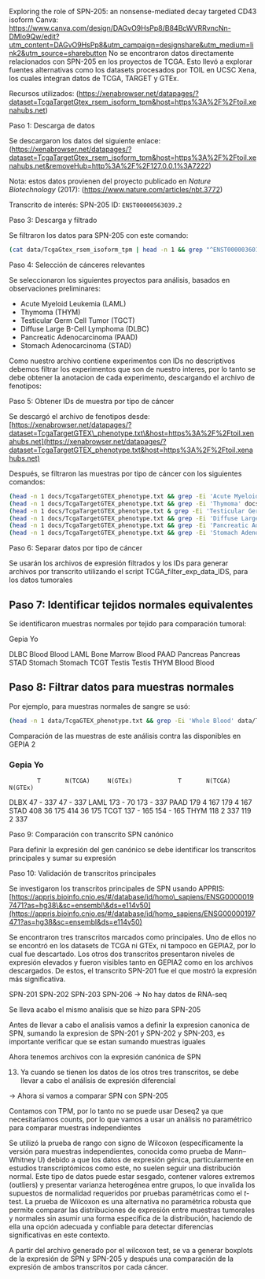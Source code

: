 Exploring the role of SPN-205: an nonsense-mediated decay targeted CD43 isoform
Canva: https://www.canva.com/design/DAGvO9HsPp8/B84BcWVRRvncNn-DMlo9Qw/edit?utm_content=DAGvO9HsPp8&utm_campaign=designshare&utm_medium=link2&utm_source=sharebutton
No se encontraron datos directamente relacionados con SPN-205 en los proyectos de TCGA. Esto llevó a explorar fuentes alternativas como los datasets procesados por TOIL en UCSC Xena, los cuales integran datos de TCGA, TARGET y GTEx.

Recursos utilizados:
(https://xenabrowser.net/datapages/?dataset=TcgaTargetGtex_rsem_isoform_tpm&host=https%3A%2F%2Ftoil.xenahubs.net)

Paso 1: Descarga de datos

Se descargaron los datos del siguiente enlace:
(https://xenabrowser.net/datapages/?dataset=TcgaTargetGtex_rsem_isoform_tpm&host=https%3A%2F%2Ftoil.xenahubs.net&removeHub=http%3A%2F%2F127.0.0.1%3A7222)

Nota: estos datos provienen del proyecto publicado en *Nature Biotechnology* (2017): (https://www.nature.com/articles/nbt.3772)

Transcrito de interés: SPN-205 ID: `ENST00000563039.2`

Paso 3: Descarga y filtrado

Se filtraron los datos para SPN-205 con este comando:

```bash
(cat data/TcgaGtex_rsem_isoform_tpm | head -n 1 && grep "^ENST00000360121.4" data/TcgaGtex_rsem_isoform_tpm) > /home/carrillo/Documentos/SPN-205_NMD/results/SPN-205/SPN-205_expression.tsv
```

Paso 4: Selección de cánceres relevantes

Se seleccionaron los siguientes proyectos para análisis, basados en observaciones preliminares:

* Acute Myeloid Leukemia (LAML)
* Thymoma (THYM)
* Testicular Germ Cell Tumor (TGCT)
* Diffuse Large B-Cell Lymphoma (DLBC)
* Pancreatic Adenocarcinoma (PAAD)
* Stomach Adenocarcinoma (STAD)

Como nuestro archivo contiene experimentos con IDs no descriptivos debemos filtrar los experimentos que son de nuestro interes, por lo tanto se debe obtener la anotacion de cada experimento, descargando el archivo de fenotipos: 

Paso 5: Obtener IDs de muestra por tipo de cáncer

Se descargó el archivo de fenotipos desde:
[https://xenabrowser.net/datapages/?dataset=TcgaTargetGTEX\_phenotype.txt\&host=https%3A%2F%2Ftoil.xenahubs.net](https://xenabrowser.net/datapages/?dataset=TcgaTargetGTEX_phenotype.txt&host=https%3A%2F%2Ftoil.xenahubs.net)

Después, se filtraron las muestras por tipo de cáncer con los siguientes comandos:

```bash
(head -n 1 docs/TcgaTargetGTEX_phenotype.txt && grep -Ei 'Acute Myeloid Leukemia' docs/TcgaTargetGTEX_phenotype.txt) > results/LAML_ids.txt
(head -n 1 docs/TcgaTargetGTEX_phenotype.txt && grep -Ei 'Thymoma' docs/TcgaTargetGTEX_phenotype.txt) > results/THYM_ids.txt
(head -n 1 docs/TcgaTargetGTEX_phenotype.txt & grep -Ei 'Testicular Germ Cell Tumor' docs/TcgaTargetGTEX_phenotype.txt) > results/TGCT_ids.txt
(head -n 1 docs/TcgaTargetGTEX_phenotype.txt && grep -Ei 'Diffuse Large B-Cell Lymphoma' docs/TcgaTargetGTEX_phenotype.txt) > results/DLBC_ids.txt
(head -n 1 docs/TcgaTargetGTEX_phenotype.txt && grep -Ei 'Pancreatic Adenocarcinoma' docs/TcgaTargetGTEX_phenotype.txt) > results/PAAD_ids.txt
(head -n 1 docs/TcgaTargetGTEX_phenotype.txt && grep -Ei 'Stomach Adenocarcinoma' docs/TcgaTargetGTEX_phenotype.txt) > results/STAD_ids.txt
```

Paso 6: Separar datos por tipo de cáncer

Se usarán los archivos de expresión filtrados y los IDs para generar archivos por transcrito utilizando el script TCGA_filter_exp_data_IDS, para los datos tumorales 

## Paso 7: Identificar tejidos normales equivalentes

Se identificaron muestras normales por tejido para comparación tumoral:

Gepia               	Yo 

DLBC        	Blood               	Blood
LAML        	Bone Marrow         	Blood
PAAD        	Pancreas            	Pancreas
STAD        	Stomach             	Stomach
TCGT        	Testis              	Testis
THYM        	Blood               	Blood


## Paso 8: Filtrar datos para muestras normales

Por ejemplo, para muestras normales de sangre se usó:

```bash
(head -n 1 data/TcgaGTEX_phenotype.txt && grep -Ei 'Whole Blood' data/TcgaGTEX_phenotype.txt) > /home/carrillo/Documentos/SPN-205_NMD/results/SPN-205/GTEx_IDS/LAML_GTEx_ids.txt
```
Comparación de las muestras de este análisis contra las disponibles en GEPIA 2 

###         Gepia                                   Yo
                                  
            T       N(TCGA)     N(GTEx)             T       N(TCGA)     N(GTEx)
DLBX        47      -           337                 47      -           337
LAML        173     -           70                  173     -           337
PAAD        179     4           167                 179     4           167
STAD        408     36          175                 414     36          175
TCGT        137     -           165                 154     -           165
THYM        118     2           337                 119     2           337


Paso 9: Comparación con transcrito SPN canónico

Para definir la expresión del gen canónico se debe identificar los transcritos principales y sumar su expresión 

Paso 10: Validación de transcritos principales

Se investigaron los transcritos principales de SPN usando APPRIS:
[https://appris.bioinfo.cnio.es/#/database/id/homo\_sapiens/ENSG00000197471?as=hg38\&sc=ensembl\&ds=e114v50](https://appris.bioinfo.cnio.es/#/database/id/homo_sapiens/ENSG00000197471?as=hg38&sc=ensembl&ds=e114v50)

Se encontraron tres transcritos marcados como principales. Uno de ellos no se encontró en los datasets de TCGA ni GTEx, ni tampoco en GEPIA2, por lo cual fue descartado. Los otros dos transcritos presentaron niveles de expresión elevados y fueron visibles tanto en GEPIA2 como en los archivos descargados. De estos, el transcrito SPN-201 fue el que mostró la expresión más significativa.

SPN-201 
SPN-202
SPN-203
SPN-206 -> No hay datos de RNA-seq 

Se lleva acabo el mismo analisis que se hizo para SPN-205

Antes de llevar a cabo el analisis vamos a definir la expresion canonica de SPN, sumando la expresion de SPN-201 y SPN-202 y SPN-203, es importante verificar que se estan sumando muestras iguales 

Ahora tenemos archivos con la expresión canónica de SPN 

13. Ya cuando se tienen los datos de los otros tres transcritos, se debe llevar a cabo el análisis de expresión diferencial

-> Ahora si vamos a comparar SPN con SPN-205 

Contamos con TPM, por lo tanto no se puede usar Deseq2 ya que necesitaríamos counts, por lo que vamos a usar un análisis no paramétrico para comparar muestras independientes 

Se utilizó la prueba de rango con signo de Wilcoxon (específicamente la versión para muestras independientes, conocida como prueba de Mann–Whitney U) debido a que los datos de expresión génica, particularmente en estudios transcriptómicos como este, no suelen seguir una distribución normal. Este tipo de datos puede estar sesgado, contener valores extremos (outliers) y presentar varianza heterogénea entre grupos, lo que invalida los supuestos de normalidad requeridos por pruebas paramétricas como el *t*-test. La prueba de Wilcoxon es una alternativa no paramétrica robusta que permite comparar las distribuciones de expresión entre muestras tumorales y normales sin asumir una forma específica de la distribución, haciendo de ella una opción adecuada y confiable para detectar diferencias significativas en este contexto.

A partir del archivo generado por el wilcoxon test, se va a generar boxplots de la expresión de SPN y SPN-205 y después una comparación de la expresión de ambos transcritos por cada cáncer. 



















